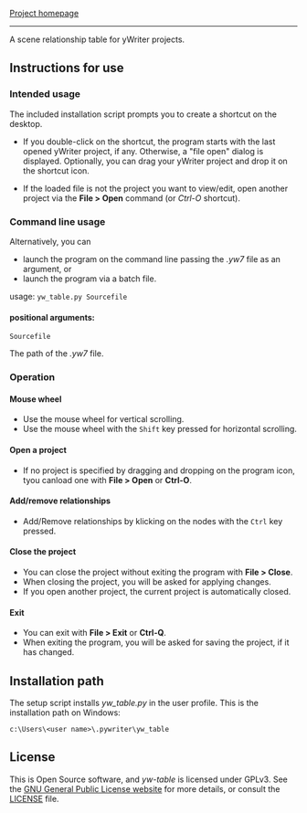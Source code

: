 [Project homepage](https://peter88213.github.io/yw-table)

--- 

A scene relationship table for yWriter projects.

## Instructions for use

### Intended usage

The included installation script prompts you to create a shortcut on the desktop. 

- If you double-click on the shortcut, the program starts with the last opened yWriter project, if any. Otherwise, a "file open" dialog is displayed. Optionally, you can drag your yWriter 
   project and drop it on the shortcut icon.

- If the loaded file is not the project you want to view/edit, open another project via the 
   **File > Open** command (or *Ctrl-O* shortcut). 

### Command line usage

Alternatively, you can

- launch the program on the command line passing the *.yw7* file as an argument, or
- launch the program via a batch file.

usage: `yw_table.py Sourcefile`

#### positional arguments:

`Sourcefile` 

The path of the *.yw7* file.

### Operation

#### Mouse wheel

- Use the mouse wheel for vertical scrolling.
- Use the mouse wheel with the `Shift` key pressed for horizontal scrolling.    

#### Open a project

- If no project is specified by dragging and dropping on the program icon,
  tyou canload one with **File > Open** or **Ctrl-O**.

#### Add/remove relationships

- Add/Remove relationships by klicking on the nodes with the `Ctrl` key pressed.

#### Close the project

- You can close the project without exiting the program with **File > Close**.
- When closing the project, you will be asked for applying changes.
- If you open another project, the current project is automatically closed.

#### Exit 

- You can exit with **File > Exit** or **Ctrl-Q**.
- When exiting the program, you will be asked for saving the project, if it has changed.


## Installation path

The setup script installs *yw_table.py* in the user profile. This is the installation path on Windows: 

`c:\Users\<user name>\.pywriter\yw_table`

## License

This is Open Source software, and *yw-table* is licensed under GPLv3. See the
[GNU General Public License website](https://www.gnu.org/licenses/gpl-3.0.en.html) for more
details, or consult the [LICENSE](https://github.com/peter88213/novelyst_matrix/blob/main/LICENSE) file.
